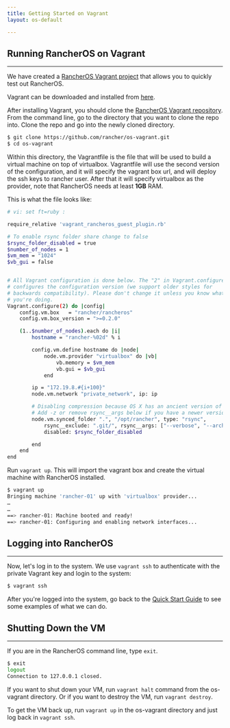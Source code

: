 ```yaml
---
title: Getting Started on Vagrant
layout: os-default

---
```


## Running RancherOS on Vagrant
---

We have created a [RancherOS Vagrant project](https://github.com/rancher/os-vagrant) that allows you to quickly test out RancherOS.

Vagrant can be downloaded and installed from [here](http://www.vagrantup.com/downloads.html).

After installing Vagrant, you should clone the [RancherOS Vagrant repository](https://github.com/rancher/os-vagrant). From the command line, go to the directory that you want to clone the repo into. Clone the repo and go into the newly cloned directory.

```bash
$ git clone https://github.com/rancher/os-vagrant.git
$ cd os-vagrant
```

Within this directory, the Vagrantfile is the file that will be used to build a virtual machine on top of virtualbox. Vagrantfile will use the second version of the configuration, and it will specify the vagrant box url, and will deploy the ssh keys to rancher user. After that it will specify virtualbox as the provider, note that RancherOS needs at least **1GB** RAM.

This is what the file looks like:

```bash
# vi: set ft=ruby :

require_relative 'vagrant_rancheros_guest_plugin.rb'

# To enable rsync folder share change to false
$rsync_folder_disabled = true
$number_of_nodes = 1
$vm_mem = "1024"
$vb_gui = false


# All Vagrant configuration is done below. The "2" in Vagrant.configure
# configures the configuration version (we support older styles for
# backwards compatibility). Please don't change it unless you know what
# you're doing.
Vagrant.configure(2) do |config|
    config.vm.box   = "rancher/rancheros"
    config.vm.box_version = ">=0.2.0"

    (1..$number_of_nodes).each do |i|
        hostname = "rancher-%02d" % i

        config.vm.define hostname do |node|
            node.vm.provider "virtualbox" do |vb|
                vb.memory = $vm_mem
                vb.gui = $vb_gui
            end

        ip = "172.19.8.#{i+100}"
        node.vm.network "private_network", ip: ip

        # Disabling compression because OS X has an ancient version of rsync installed.
        # Add -z or remove rsync__args below if you have a newer version of rsync on your machine.
        node.vm.synced_folder ".", "/opt/rancher", type: "rsync",
            rsync__exclude: ".git/", rsync__args: ["--verbose", "--archive", "--delete", "--copy-links"],
            disabled: $rsync_folder_disabled

        end
    end
end
```

Run `vagrant up`. This will import the vagrant box and create the virtual machine with RancherOS installed. 

```bash
$ vagrant up
Bringing machine 'rancher-01' up with 'virtualbox' provider...
…
…
==> rancher-01: Machine booted and ready!
==> rancher-01: Configuring and enabling network interfaces...
```

## Logging into RancherOS
---

Now, let's log in to the system. We use `vagrant ssh` to authenticate with the private Vagrant key and login to the system:


```bash
$ vagrant ssh
```

After you're logged into the system, go back to the [Quick Start Guide]({{site.baseurl}}/os/quick-start-guide/) to see some examples of what we can do.  

## Shutting Down the VM
---
If you are in the RancherOS command line, type `exit`.

```bash
$ exit 
logout
Connection to 127.0.0.1 closed. 
```

If you want to shut down your VM, run `vagrant halt` command from the os-vagrant directory. Or if you want to destroy the VM, run `vagrant destroy`. 

To get the VM back up, run `vagrant up` in the os-vagrant directory and just log back in `vagrant ssh`.


